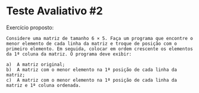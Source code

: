 # Teste Avaliativo #2

Exercício proposto:

    Considere uma matriz de tamanho 6 × 5. Faça um programa que encontre o menor elemento de cada linha da matriz e troque de posição com o primeiro elemento. Em seguida, colocar em ordem crescente os elementos da 1ª coluna da matriz. O programa deve exibir:

    a)  A matriz original;
    b)  A matriz com o menor elemento na 1ª posição de cada linha da matriz;
    c)  A matriz com o menor elemento na 1ª posição de cada linha da matriz e 1ª coluna ordenada.